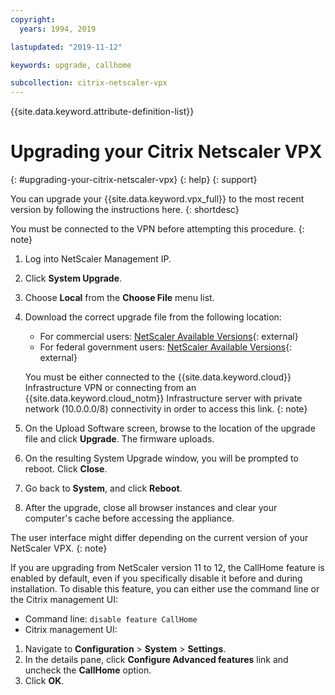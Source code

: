 ```yaml
---
copyright:
  years: 1994, 2019

lastupdated: "2019-11-12"

keywords: upgrade, callhome

subcollection: citrix-netscaler-vpx
---
```


{{site.data.keyword.attribute-definition-list}}

# Upgrading your Citrix Netscaler VPX
{: #upgrading-your-citrix-netscaler-vpx}
{: help}
{: support}

You can upgrade your {{site.data.keyword.vpx_full}} to the most recent version by following the instructions here.
{: shortdesc}

You must be connected to the VPN before attempting this procedure.
{: note}

1. Log into NetScaler Management IP.
1. Click **System Upgrade**.
1. Choose **Local** from the **Choose File** menu list.
1. Download the correct upgrade file from the following location:
   * For commercial users: [NetScaler Available Versions](http://downloads.service.softlayer.com/citrix/netscaler/){: external}
   * For federal government users: [NetScaler Available Versions](http://downloads.service.usgov.softlayer.com/citrix/netscaler/){: external}

   You must be either connected to the {{site.data.keyword.cloud}} Infrastructure VPN or connecting from an {{site.data.keyword.cloud_notm}} Infrastructure server with private network (10.0.0.0/8) connectivity in order to access this link.
   {: note}

1. On the Upload Software screen, browse to the location of the upgrade file and click **Upgrade**. The firmware uploads.
1. On the resulting System Upgrade window, you will be prompted to reboot. Click **Close**.
1. Go back to **System**, and click **Reboot**.
1. After the upgrade, close all browser instances and clear your computer's cache before accessing the appliance.


The user interface might differ depending on the current version of your NetScaler VPX.
{: note}

If you are upgrading from NetScaler version 11 to 12, the CallHome feature is enabled by default, even if you specifically disable it before and during installation. To disable this feature, you can either use the command line or the Citrix management UI:

* Command line: `disable feature CallHome`
* Citrix management UI:

1. Navigate to **Configuration** > **System** > **Settings**.
2. In the details pane, click **Configure Advanced features** link and uncheck the **CallHome** option.
3. Click **OK**.
